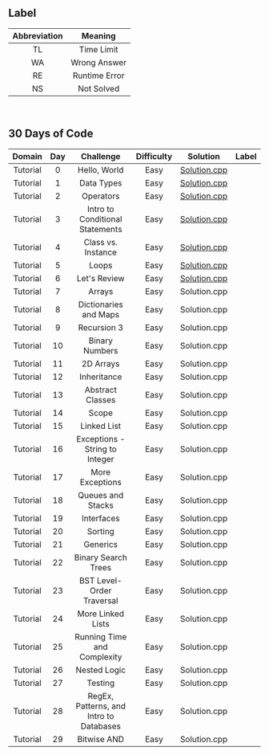 ## Label ##
|Abbreviation|Meaning|
|:----------:|:-----:|
|TL|Time Limit|
|WA|Wrong Answer|
|RE|Runtime Error|
|NS|Not Solved|

<br/>

## 30 Days of Code ##

|Domain|Day|Challenge|Difficulty|Solution|Label|
|:----:|:-:|:-------:|:--------:|:------:|:---:|
|Tutorial|0|Hello, World|Easy|[Solution.cpp](https://github.com/DaeunSim/coding-practice/blob/master/HackerRank/30%20Days%20of%20Code%20(C%2B%2B)/Day%2000%20Hello%2C%20World/Solution.cpp)|
|Tutorial|1|Data Types|Easy|[Solution.cpp](https://github.com/DaeunSim/coding-practice/blob/master/HackerRank/30%20Days%20of%20Code%20(C%2B%2B)/Day%2001%20Data%20Types/Solution.cpp)|
|Tutorial|2|Operators|Easy|[Solution.cpp](https://github.com/DaeunSim/coding-practice/blob/master/HackerRank/30%20Days%20of%20Code%20(C%2B%2B)/Day%2002%20Operators/Solution.cpp)|
|Tutorial|3|Intro to Conditional Statements|Easy|[Solution.cpp](https://github.com/DaeunSim/coding-practice/blob/master/HackerRank/30%20Days%20of%20Code%20(C%2B%2B)/Day%2003%20Intro%20to%20Conditional%20Statements/Solution.cpp)|
|Tutorial|4|Class vs. Instance|Easy|[Solution.cpp](https://github.com/DaeunSim/coding-practice/blob/master/HackerRank/30%20Days%20of%20Code%20(C%2B%2B)/Day%2004%20Class%20vs.%20Instance/Solution.cpp)|
|Tutorial|5|Loops|Easy|[Solution.cpp](https://github.com/DaeunSim/coding-practice/blob/master/HackerRank/30%20Days%20of%20Code%20(C%2B%2B)/Day%2005%20Loop/Solution.cpp)|
|Tutorial|6|Let's Review|Easy|[Solution.cpp](https://github.com/DaeunSim/coding-practice/blob/master/HackerRank/30%20Days%20of%20Code%20(C%2B%2B)/Day%2006%20Let's%20Review/Solution.cpp)|
|Tutorial|7|Arrays|Easy|Solution.cpp|
|Tutorial|8|Dictionaries and Maps|Easy|Solution.cpp|
|Tutorial|9|Recursion 3|Easy|Solution.cpp|
|Tutorial|10|Binary Numbers|Easy|Solution.cpp|
|Tutorial|11|2D Arrays|Easy|Solution.cpp|
|Tutorial|12|Inheritance|Easy|Solution.cpp|
|Tutorial|13|Abstract Classes|Easy|Solution.cpp|
|Tutorial|14|Scope|Easy|Solution.cpp|
|Tutorial|15|Linked List|Easy|Solution.cpp|
|Tutorial|16|Exceptions - String to Integer|Easy|Solution.cpp|
|Tutorial|17|More Exceptions|Easy|Solution.cpp|
|Tutorial|18|Queues and Stacks|Easy|Solution.cpp|
|Tutorial|19|Interfaces|Easy|Solution.cpp|
|Tutorial|20|Sorting|Easy|Solution.cpp|
|Tutorial|21|Generics|Easy|Solution.cpp|
|Tutorial|22|Binary Search Trees|Easy|Solution.cpp|
|Tutorial|23|BST Level-Order Traversal|Easy|Solution.cpp|
|Tutorial|24|More Linked Lists|Easy|Solution.cpp|
|Tutorial|25|Running Time and Complexity|Easy|Solution.cpp|
|Tutorial|26|Nested Logic|Easy|Solution.cpp|
|Tutorial|27|Testing|Easy|Solution.cpp|
|Tutorial|28|RegEx, Patterns, and Intro to Databases|Easy|Solution.cpp|
|Tutorial|29|Bitwise AND|Easy|Solution.cpp|
